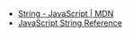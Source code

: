* [String - JavaScript | MDN](https://developer.mozilla.org/en-US/docs/Web/JavaScript/Reference/Global_Objects/String)
* [JavaScript String Reference](http://www.w3schools.com/jsref/jsref_obj_string.asp)
